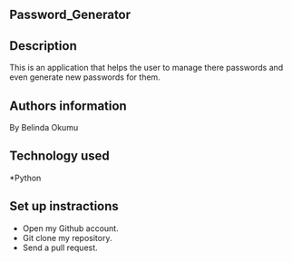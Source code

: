 ## Password_Generator

## Description
This is an application that helps the user to manage there passwords and even generate new passwords for them.

## Authors information
By Belinda Okumu

## Technology used
*Python

## Set up instractions
* Open my Github account.
* Git clone my repository.
* Send a pull request.